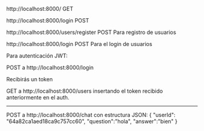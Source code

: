 http://localhost:8000/ GET

http://localhost:8000/login POST

http://localhost:8000/users/register POST Para registro de usuarios

http://localhost:8000/login POST Para el login de usuarios

Para autenticación JWT:

POST a http://localhost:8000/login

Recibirás un token

GET a http://localhost:8000/users insertando el token recibido anteriormente en el auth.

---

POST a http://localhost:8000/chat
con estructura JSON:
{
"userId": "64a82ca1aed18ca9c757cc60",
"question":"hola",
"answer":"bien"
}
